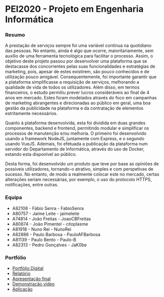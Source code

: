 # PEI2020 - Projeto em Engenharia Informática

### Resumo

A prestação de serviços sempre foi uma variável contínua na quotidiano das pessoas. No entanto, ainda é algo que ocorre, maioritariamente, sem auxílio de uma ferramenta tecnológica para facilitar o processo. Assim, o objetivo deste projeto passou por desenvolver uma plataforma que se destacasse dos concorrentes pelas suas funcionalidades e estratégias de marketing, pois, apesar de estes existirem, são pouco conhecidos e de utilização pouco amigável. Consequentemente, foi importante garantir que a plataforma simplificasse a requisição de serviços, melhorando a qualidade de vida de todos os utilizadores. Além disso, em termos financeiros, o estudo permitiu prever lucros consideráveis ao final de 4 anos em mercado. Estes foram modelados através do foco em campanhas de marketing abrangentes e direcionadas ao público em geral, uma boa gestão da publicidade na plataforma e da contratação de elementos estritamente necessários.  

Quanto à plataforma desenvolvida, esta foi dividida em duas grandes componentes, backend e frontend, permitindo modular e simplificar os processos de manutenção e/ou melhoria. O primeiro foi desenvolvido usando a framework NodeJS, juntamente com Express, e o segundo usando VueJS. Ademais, foi efetuada a publicação da plataforma num servidor do Departamento de Informática, através do uso de Docker, estando esta disponível ao público.  

Desta forma, foi desenvolvido um produto que teve por base as opiniões de possíveis utilizadores, tornando-o atrativo, simples e com perspetivas de sucesso. No entanto, de modo a realmente colocar este no mercado, certas alterações seriam necessárias, por exemplo, o uso do protocolo HTTPS, notificações, entre outras.

### Equipa

* A82108 - Fábio Senra - FabioSenra
* A80757 - Jaime Leite - jaimeleite
* A74814 - João Freitas - JoaoCBFreitas
* A80874 - João Pimentel - citoplasme
* A81918 - Nuno Rei - NunoRei
* A82886 - Paulo Barbosa - PauloAFBarbosa
* A81139 - Paulo Bento - Paulo-B
* A82313 - Pedro Gonçalves - JaK0be

### Portfólio

* [Portfólio Digital](https://fabiosenra.github.io/PortfolioDigital-Servicify/)
* [Relatório](https://github.com/citoplasme/PEI2020/blob/main/docs/relatorios/relatotio3_entrega_final.pdf)
* [Apresentação final](https://github.com/citoplasme/PEI2020/blob/main/docs/apresentacoes/Final_pitch.pptx)
* [Demonstração vídeo](https://www.youtube.com/watch?v=IeuAR-p5ZDI&feature=youtu.be&ab_channel=anthichriste)
* [Aplicação](http://servicify.di.uminho.pt:50300)
